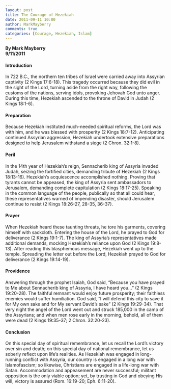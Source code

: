 ```yaml
---
layout: post
title: The Courage of Hezekiah
date: 2011-09-11 10:00
author: MarkMayberry
comments: true
categories: [Courage, Hezekiah, Islam]
---
```

<p><b>By Mark Mayberry      <br />9/11/2011</b></p>  <h4>Introduction</h4>  <p>In 722 B.C., the northern ten tribes of Israel were carried away into Assyrian captivity (2 Kings 17:6-18). This tragedy occurred because they did evil in the sight of the Lord, turning aside from the right way, following the customs of the nations, serving idols, provoking Jehovah God unto anger. During this time, Hezekiah ascended to the throne of David in Judah (2 Kings 18:1-6). </p>  <h4>Preparation</h4>  <p>Because Hezekiah instituted much-needed spiritual reforms, the Lord was with him, and he was blessed with prosperity (2 Kings 18:7-12). Anticipating continued Assyrian aggression, Hezekiah undertook extensive preparations designed to help Jerusalem withstand a siege (2 Chron. 32:1-8). </p>  <h4>Peril</h4>  <p>In the 14th year of Hezekiah’s reign, Sennacherib king of Assyria invaded Judah, seizing the fortified cities, demanding tribute of Hezekiah (2 Kings 18:13-16). Hezekiah’s acquiescence accomplished nothing. Proving that tyrants cannot be appeased, the king of Assyria sent ambassadors to Jerusalem, demanding complete capitulation (2 Kings 18:17-25). Speaking in the common language of the people, publically so that all could hear, these representatives warned of impending disaster, should Jerusalem continue to resist (2 Kings 18:26-27, 28-35, 36-37). </p>  <h4>Prayer</h4>  <p>When Hezekiah heard these taunting threats, he tore his garments, covering himself with sackcloth. Entering the house of the Lord, he prayed to God for deliverance (2 Kings 19:1-7). The king of Assyria’s representatives made additional demands, mocking Hezekiah’s reliance upon God (2 Kings 19:8-13). After reading this blasphemous message, Hezekiah went up to the temple. Spreading the letter out before the Lord, Hezekiah prayed to God for deliverance (2 Kings 19:14-19).</p>  <h4>Providence</h4>  <p>Answering through the prophet Isaiah, God said, “Because you have prayed to Me about Sennacherib king of Assyria, I have heard you…” (2 Kings 19:20-28). The faithful remnant would enjoy future prosperity; their faithless enemies would suffer humiliation. God said, “I will defend this city to save it for My own sake and for My servant David’s sake” (2 Kings 19:29-34). That very night the angel of the Lord went out and struck 185,000 in the camp of the Assyrians; and when men rose early in the morning, behold, all of them were dead (2 Kings 19:35-37; 2 Chron. 32:20-23).</p>  <h4>Conclusion</h4>  <p>On this special day of spiritual remembrance, let us recall the Lord’s victory over sin and death; on this special day of national remembrance, let us soberly reflect upon life’s realities. As Hezekiah was engaged in long-running conflict with Assyria, our country is engaged in a long war with Islamofascism; so likewise, Christians are engaged in a life-long war with Satan. Accommodation and appeasement are never successful; militant opposition is the only viable option; yet, by trusting in God and obeying His will, victory is assured (Rom. 16:19-20; Eph. 6:11-20).</p>
